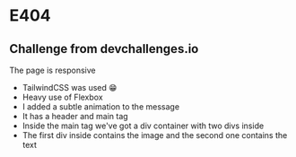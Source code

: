 # E404
## Challenge from devchallenges.io

The page is responsive 
* TailwindCSS was used 😁
* Heavy use of Flexbox 
* I added a subtle animation to the message
* It has a header and main tag
* Inside the main tag we've got a div container with two divs inside
* The first div inside contains the image and the second one contains the text
